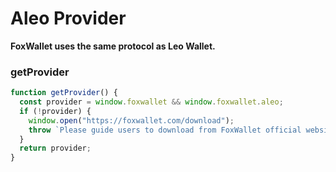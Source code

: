 # Aleo Provider

**FoxWallet uses the same protocol as Leo Wallet.**

### getProvider

```js
function getProvider() {
  const provider = window.foxwallet && window.foxwallet.aleo;
  if (!provider) {
    window.open("https://foxwallet.com/download");
    throw `Please guide users to download from FoxWallet official website`;
  }
  return provider;
}
```
